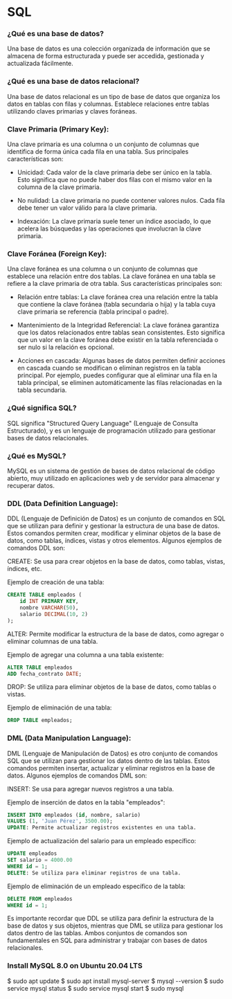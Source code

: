 # SQL

### ¿Qué es una base de datos?
Una base de datos es una colección organizada de información que se almacena de forma estructurada y puede ser accedida, gestionada y actualizada fácilmente.

### ¿Qué es una base de datos relacional?
Una base de datos relacional es un tipo de base de datos que organiza los datos en tablas con filas y columnas. Establece relaciones entre tablas utilizando claves primarias y claves foráneas.

### Clave Primaria (Primary Key):

Una clave primaria es una columna o un conjunto de columnas que identifica de forma única cada fila en una tabla. Sus principales características son:

- Unicidad: Cada valor de la clave primaria debe ser único en la tabla. Esto significa que no puede haber dos filas con el mismo valor en la columna de la clave primaria.

- No nulidad: La clave primaria no puede contener valores nulos. Cada fila debe tener un valor válido para la clave primaria.

- Indexación: La clave primaria suele tener un índice asociado, lo que acelera las búsquedas y las operaciones que involucran la clave primaria.

### Clave Foránea (Foreign Key):

Una clave foránea es una columna o un conjunto de columnas que establece una relación entre dos tablas. La clave foránea en una tabla se refiere a la clave primaria de otra tabla. Sus características principales son:

- Relación entre tablas: La clave foránea crea una relación entre la tabla que contiene la clave foránea (tabla secundaria o hija) y la tabla cuya clave primaria se referencia (tabla principal o padre).

- Mantenimiento de la Integridad Referencial: La clave foránea garantiza que los datos relacionados entre tablas sean consistentes. Esto significa que un valor en la clave foránea debe existir en la tabla referenciada o ser nulo si la relación es opcional.

- Acciones en cascada: Algunas bases de datos permiten definir acciones en cascada cuando se modifican o eliminan registros en la tabla principal. Por ejemplo, puedes configurar que al eliminar una fila en la tabla principal, se eliminen automáticamente las filas relacionadas en la tabla secundaria.

### ¿Qué significa SQL?
SQL significa "Structured Query Language" (Lenguaje de Consulta Estructurado), y es un lenguaje de programación utilizado para gestionar bases de datos relacionales.

### ¿Qué es MySQL?
MySQL es un sistema de gestión de bases de datos relacional de código abierto, muy utilizado en aplicaciones web y de servidor para almacenar y recuperar datos.

### DDL (Data Definition Language):

DDL (Lenguaje de Definición de Datos) es un conjunto de comandos en SQL que se utilizan para definir y gestionar la estructura de una base de datos. Estos comandos permiten crear, modificar y eliminar objetos de la base de datos, como tablas, índices, vistas y otros elementos. Algunos ejemplos de comandos DDL son:

CREATE: Se usa para crear objetos en la base de datos, como tablas, vistas, índices, etc.

Ejemplo de creación de una tabla:

```sql
CREATE TABLE empleados (
    id INT PRIMARY KEY,
    nombre VARCHAR(50),
    salario DECIMAL(10, 2)
);
```

ALTER: Permite modificar la estructura de la base de datos, como agregar o eliminar columnas de una tabla.

Ejemplo de agregar una columna a una tabla existente:

``` sql
ALTER TABLE empleados
ADD fecha_contrato DATE;
```
DROP: Se utiliza para eliminar objetos de la base de datos, como tablas o vistas.

Ejemplo de eliminación de una tabla:

``` sql
DROP TABLE empleados;
```

### DML (Data Manipulation Language):


DML (Lenguaje de Manipulación de Datos) es otro conjunto de comandos SQL que se utilizan para gestionar los datos dentro de las tablas. Estos comandos permiten insertar, actualizar y eliminar registros en la base de datos. Algunos ejemplos de comandos DML son:

INSERT: Se usa para agregar nuevos registros a una tabla.

Ejemplo de inserción de datos en la tabla "empleados":

``` sql
INSERT INTO empleados (id, nombre, salario)
VALUES (1, 'Juan Pérez', 3500.00);
UPDATE: Permite actualizar registros existentes en una tabla.
```

Ejemplo de actualización del salario para un empleado específico:

```sql
UPDATE empleados
SET salario = 4000.00
WHERE id = 1;
DELETE: Se utiliza para eliminar registros de una tabla.
```

Ejemplo de eliminación de un empleado específico de la tabla:

``` sql
DELETE FROM empleados
WHERE id = 1;
```

Es importante recordar que DDL se utiliza para definir la estructura de la base de datos y sus objetos, mientras que DML se utiliza para gestionar los datos dentro de las tablas. Ambos conjuntos de comandos son fundamentales en SQL para administrar y trabajar con bases de datos relacionales.


### Install MySQL 8.0 on Ubuntu 20.04 LTS
$ sudo apt update
$ sudo apt install mysql-server
$ mysql --version
$ sudo service mysql status
$ sudo service mysql start
$ sudo mysql
